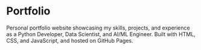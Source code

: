 # Portfolio
Personal portfolio website showcasing my skills, projects, and experience as a Python Developer, Data Scientist, and AI/ML Engineer. Built with HTML, CSS, and JavaScript, and hosted on GitHub Pages.
